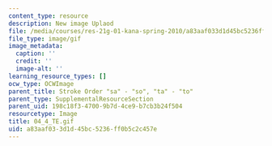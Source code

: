 ```yaml
---
content_type: resource
description: New image Uplaod
file: /media/courses/res-21g-01-kana-spring-2010/a83aaf033d1d45bc5236ff0b5c2c457e_04_4_TE.gif
file_type: image/gif
image_metadata:
  caption: ''
  credit: ''
  image-alt: ''
learning_resource_types: []
ocw_type: OCWImage
parent_title: Stroke Order "sa" - "so", "ta" - "to"
parent_type: SupplementalResourceSection
parent_uid: 198c18f3-4700-9b7d-4ce9-b7cb3b24f504
resourcetype: Image
title: 04_4_TE.gif
uid: a83aaf03-3d1d-45bc-5236-ff0b5c2c457e
---
```

